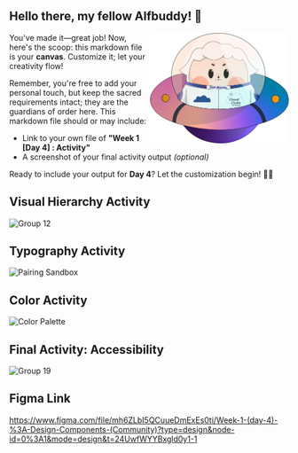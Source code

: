 ## Hello there, my fellow Alfbuddy! 💖

<img align="right" width="250px" src="../../assets/alf/alf-ufo.png">

You've made it—great job! Now, here's the scoop: this markdown file is your **canvas**. Customize it; let your creativity flow!

Remember, you're free to add your personal touch, but keep the sacred requirements intact; they are the guardians of order here. This markdown file should or may include:

-   Link to your own file of **"Week 1 [Day 4] : Activity"**
-   A screenshot of your final activity output _(optional)_

Ready to include your output for **Day 4**? Let the customization begin! 🚀✨

<!-- You may now delete and modify the content of this file -->

## Visual Hierarchy Activity
![Group 12](https://github.com/vang-o-gh/AWSCC-CodeQuest-UI-UX/assets/143880834/7eaeffab-1258-408f-a6a2-92621ef5efad)

## Typography Activity
![Pairing Sandbox](https://github.com/vang-o-gh/AWSCC-CodeQuest-UI-UX/assets/143880834/3d39678d-d41c-4f7f-ad87-171a3bf619ac)

## Color Activity
![Color Palette](https://github.com/vang-o-gh/AWSCC-CodeQuest-UI-UX/assets/143880834/8edca177-1ffa-495a-9ae8-8e2af3fc3c2b)

## Final Activity: Accessibility
![Group 19](https://github.com/vang-o-gh/AWSCC-CodeQuest-UI-UX/assets/143880834/fa4a01a5-5744-4987-9d9d-73701fd02fe0)

## Figma Link
https://www.figma.com/file/mh6ZLbI5QCuueDmExEs0ti/Week-1-(day-4)-%3A-Design-Components-(Community)?type=design&node-id=0%3A1&mode=design&t=24UwfWYYBxgld0y1-1


